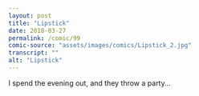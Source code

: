 ```yaml
---
layout: post
title: "Lipstick"
date: 2018-03-27
permalink: /comic/99
comic-source: "assets/images/comics/Lipstick_2.jpg"
transcript: ""
alt: "Lipstick"
---
```


I spend the evening out, and they throw a party...
